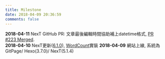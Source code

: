```yaml
---
title: Milestone
date: 2018-04-09 20:36:59
comments: false
---
```


**2018-04-11** NexT GitHub PR: 文章最後編輯時間協助補上datetime格式, [PR #223 Merged](https://github.com/theme-next/hexo-theme-next/pull/223).  
**2018-04-10** NexT更新([6.1.0](https://github.com/theme-next/hexo-theme-next/blob/master/docs/UPDATE-FROM-5.1.X.md)), [WordCount](https://github.com/theme-next/hexo-symbols-count-time)實裝
**2018-04-09** 網站上線, 系統為 GitPage/ Hexo(3.7.0)/ NexT(5.1.4)
